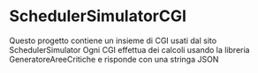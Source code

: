 SchedulerSimulatorCGI
=====================

Questo progetto contiene un insieme di CGI usati dal sito SchedulerSimulator
Ogni CGI effettua dei calcoli usando la libreria GeneratoreAreeCritiche e risponde con una stringa JSON
